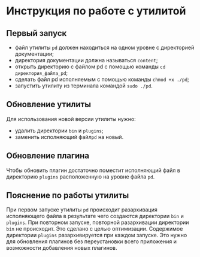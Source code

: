 # Инструкция по работе с утилитой

## Первый запуск
- файл утилиты `pd` должен находиться на одном уровне с директорией документации;
- директория документации должна называться `content`;
- открыть директорию с файлом pd с помощью команды `cd директория_файла_pd`;
- сделать файл pd исполняемым с помощью команды `chmod +x ./pd`;
- запустить утилиту из терминала командой `sudo ./pd`.

## Обновление утилиты
Для использования новой версии утилиты нужно:
- удалить директории `bin` и `plugins`;
- заменить исполняющий файл`pd` на новый.

## Обновление плагина
Чтобы обновить плагин достаточно поместит исполняющий файл в директорию `plugins`
расположенную на уровне файла `pd`.


## Пояснение по работы утилиты
При первом запуске утилиты `pd` происходит разархивация исполняющего файла в результате чего
создаются директории `bin` и `plugins`. При повторном запуске, повторной разархивации
директории `bin` не происходит. Это сделано с целью оптимизации. Содержимое директории
`plugins` разархивируется при каждом запуске. Это нужно для обновления плагинов
без переустановки всего приложения и возможности добавления новых плагинов.
